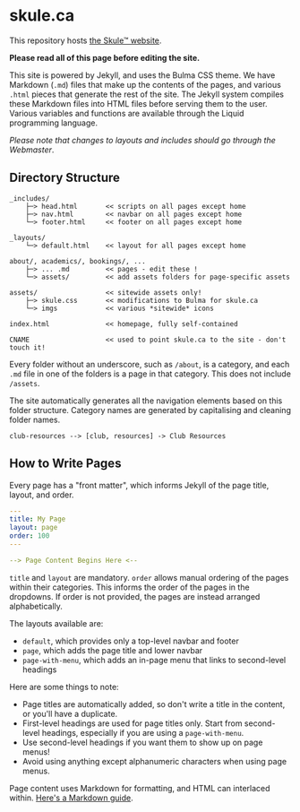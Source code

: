 # skule.ca

This repository hosts [the Skule™ website](https://skule.ca). 

**Please read all of this page before editing the site.**

This site is powered by Jekyll, and uses the Bulma CSS theme. We have Markdown (`.md`) files that make up the contents of the pages, and various `.html` pieces that generate the rest of the site. The Jekyll system compiles these Markdown files into HTML files before serving them to the user. Various variables and functions are available through the Liquid programming language.

*Please note that changes to layouts and includes should go through the Webmaster*.

## Directory Structure

```
_includes/
    ├─> head.html       << scripts on all pages except home
    ├─> nav.html        << navbar on all pages except home
    └─> footer.html     << footer on all pages except home
    
_layouts/
    └─> default.html    << layout for all pages except home

about/, academics/, bookings/, ...
    ├─> ... .md         << pages - edit these !
    └─> assets/         << add assets folders for page-specific assets

assets/                 << sitewide assets only!
    ├─> skule.css       << modifications to Bulma for skule.ca
    └─> imgs            << various *sitewide* icons 

index.html              << homepage, fully self-contained

CNAME                   << used to point skule.ca to the site - don't touch it!
```

Every folder without an underscore, such as `/about`, is a category, and each `.md` file in one of the folders is a page in that category. This does not include `/assets`. 

The site automatically generates all the navigation elements based on this folder structure. Category names are generated by capitalising and cleaning folder names. 
```
club-resources --> [club, resources] -> Club Resources
```

## How to Write Pages

Every page has a "front matter", which informs Jekyll of the page title, layout, and order.

```yml
---
title: My Page
layout: page
order: 100
---

--> Page Content Begins Here <--
```
`title` and `layout` are mandatory. `order` allows manual ordering of the pages within their categories. This informs the order of the pages in the dropdowns. If order is not provided, the pages are instead arranged alphabetically.

The layouts available are:
- `default`, which provides only a top-level navbar and footer
- `page`, which adds the page title and lower navbar
- `page-with-menu`, which adds an in-page menu that links to second-level headings

Here are some things to note:
- Page titles are automatically added, so don't write a title in the content, or you'll have a duplicate.
- First-level headings are used for page titles only. Start from second-level headings, especially if you are using a `page-with-menu`.
- Use second-level headings if you want them to show up on page menus!
- Avoid using anything except alphanumeric characters when using page menus.

Page content uses Markdown for formatting, and HTML can interlaced within. [Here's a Markdown guide](https://www.markdownguide.org/basic-syntax/).
